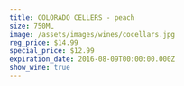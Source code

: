 ```yaml
---
title: COLORADO CELLERS - peach
size: 750ML
image: /assets/images/wines/cocellars.jpg
reg_price: $14.99
special_price: $12.99
expiration_date: 2016-08-09T00:00:00.000Z
show_wine: true
---
```




